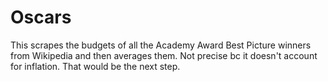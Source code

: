 # Oscars

This scrapes the budgets of all the Academy Award Best Picture winners from Wikipedia and then averages them. Not precise bc it doesn't account for inflation. That would be the next step.
